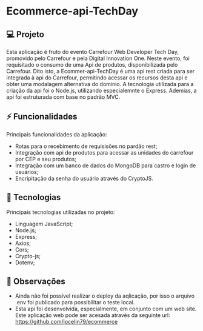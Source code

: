 # Ecommerce-api-TechDay

## 💻 Projeto

Esta aplicação é fruto do evento Carrefour Web Developer Tech Day, promovido pelo Carrefour e pela Digital Innovation One. Neste evento, foi requisitado o consumo de uma
Api de produtos, disponibilizada pelo Carrefour. Dito isto, a Ecommer-api-TechDay é uma api rest criada para ser integrada à api do Carrefour, permitindo acessar os
recursos desta api e obter uma modalagem alternativa do domínio. A tecnologia utilizada para a criação da api foi o Node.js, utilizando especialemnte o Express. Ademias,
a api foi estruturada com base no padrão MVC.

## ⚡ Funcionalidades

Principais funcionalidades da aplicação:
- Rotas para o recebimento de requisisões no pardão rest;
- Integração com api de produtos para acessar as unidades do carrefour por CEP e seu produtos;
- Integração com um banco de dados do MongoDB para castro e login de usuários;
- Encripitação da senha do usuário através do CryptoJS.


## 🚀 Tecnologias

Principais tecnologias utilizadas no projeto:
- Linguagem JavaScript;
- Node.js;
- Express;
- Axios;
- Cors;
- Crypto-js;
- Dotenv;

## 💬 Observações
 - Ainda não foi possível realizar o deploy da aqlicação, por isso o arquivo .env foi publicado para possibilitar o teste local.
 - Esta api foi desenvolvida, especialmente, em conjunto com um web site. Este aplicação web pode ser acesada através da seguinte 
 url: https://github.com/jocelin79/ecommerce
